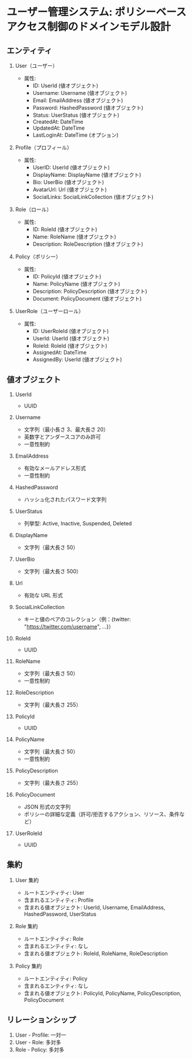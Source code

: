 # ユーザー管理システム: ポリシーベースアクセス制御のドメインモデル設計

## エンティティ

1. User（ユーザー）

   - 属性:
     - ID: UserId (値オブジェクト)
     - Username: Username (値オブジェクト)
     - Email: EmailAddress (値オブジェクト)
     - Password: HashedPassword (値オブジェクト)
     - Status: UserStatus (値オブジェクト)
     - CreatedAt: DateTime
     - UpdatedAt: DateTime
     - LastLoginAt: DateTime (オプション)

2. Profile（プロフィール）

   - 属性:
     - UserID: UserId (値オブジェクト)
     - DisplayName: DisplayName (値オブジェクト)
     - Bio: UserBio (値オブジェクト)
     - AvatarUrl: Url (値オブジェクト)
     - SocialLinks: SocialLinkCollection (値オブジェクト)

3. Role（ロール）

   - 属性:
     - ID: RoleId (値オブジェクト)
     - Name: RoleName (値オブジェクト)
     - Description: RoleDescription (値オブジェクト)

4. Policy（ポリシー）

   - 属性:
     - ID: PolicyId (値オブジェクト)
     - Name: PolicyName (値オブジェクト)
     - Description: PolicyDescription (値オブジェクト)
     - Document: PolicyDocument (値オブジェクト)

5. UserRole（ユーザーロール）
   - 属性:
     - ID: UserRoleId (値オブジェクト)
     - UserId: UserId (値オブジェクト)
     - RoleId: RoleId (値オブジェクト)
     - AssignedAt: DateTime
     - AssignedBy: UserId (値オブジェクト)

## 値オブジェクト

1. UserId

   - UUID

2. Username

   - 文字列（最小長さ 3、最大長さ 20）
   - 英数字とアンダースコアのみ許可
   - 一意性制約

3. EmailAddress

   - 有効なメールアドレス形式
   - 一意性制約

4. HashedPassword

   - ハッシュ化されたパスワード文字列

5. UserStatus

   - 列挙型: Active, Inactive, Suspended, Deleted

6. DisplayName

   - 文字列（最大長さ 50）

7. UserBio

   - 文字列（最大長さ 500）

8. Url

   - 有効な URL 形式

9. SocialLinkCollection

   - キーと値のペアのコレクション（例：{twitter: "https://twitter.com/username", ...}）

10. RoleId

    - UUID

11. RoleName

    - 文字列（最大長さ 50）
    - 一意性制約

12. RoleDescription

    - 文字列（最大長さ 255）

13. PolicyId

    - UUID

14. PolicyName

    - 文字列（最大長さ 50）
    - 一意性制約

15. PolicyDescription

    - 文字列（最大長さ 255）

16. PolicyDocument

    - JSON 形式の文字列
    - ポリシーの詳細な定義（許可/拒否するアクション、リソース、条件など）

17. UserRoleId
    - UUID

## 集約

1. User 集約

   - ルートエンティティ: User
   - 含まれるエンティティ: Profile
   - 含まれる値オブジェクト: UserId, Username, EmailAddress, HashedPassword, UserStatus

2. Role 集約

   - ルートエンティティ: Role
   - 含まれるエンティティ: なし
   - 含まれる値オブジェクト: RoleId, RoleName, RoleDescription

3. Policy 集約
   - ルートエンティティ: Policy
   - 含まれるエンティティ: なし
   - 含まれる値オブジェクト: PolicyId, PolicyName, PolicyDescription, PolicyDocument

## リレーションシップ

1. User - Profile: 一対一
2. User - Role: 多対多
3. Role - Policy: 多対多
